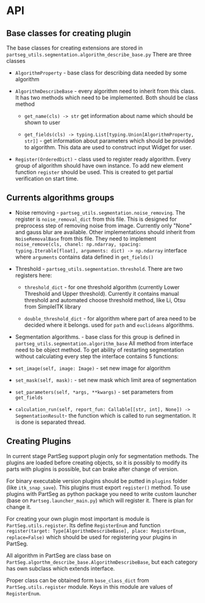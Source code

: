 # API 

## Base classes for creating plugin
The base classes for creating extensions are stored in `partseg_utils.segmentation.algorithm_describe_base.py` 
There are three classes 

*   `AlgorithmProperty` - base class for describing data needed by some algorithm

*   `AlgorithmDescribeBase` - every algorithm need to inherit from this class. It has two methods
    which need to be implemented. Both should be class method  
    
    *   `get_name(cls) -> str` get information about name which should be shown to user
    
    *   `get_fields(cls) -> typing.List[typing.Union[AlgorithmProperty, str]]` - get information about 
    parameters which should be provided to algorithm. This data are used to construct input Widget for user. 
    
*   `Register(OrderedDict)` - class used to register ready algorithm. Every group of algorithm should have 
    own instance. To add new element function `register` should be used. This is created to get partial verification
    on start time. 

## Currents algorithms groups

*   Noise removing - `partseg_utils.segmentation.noise_removing`. The register is `noise_removal_dict`
    from this file. This is designed for preprocess step of removing noise from image.
    Currently only "None" and gauss blur are available.
    Other implementations should inherit from `NoiseRemovalBase` from this file.
    They need to implement `noise_remove(cls, chanel: np.ndarray, spacing: typing.Iterable[float], arguments: dict) -> np.ndarray`
    interface where `arguments` contains data defined in `get_fields()`
     
*   Threshold - `partseg_utils.segmentation.threshold`. There are two registers here:

    *   `threshold_dict` - for one threshold algorithm (currently Lower Threshold and Upper threshold).
    Currently it contains manual threshold and automated choose threshold method, like Li, Otsu from SimpleITK library
    
    *   `double_threshold_dict` - for algorithm where part of area need to be decided where it belongs.
    used for `path` and `euclideans` algorithms.
    
*   Segmentation algorithms. - base class for this group is defined in `partseg_utils.segmentation.algorithm_base`
    All method from interface need to be object method.
    To get ability of restarting segmentation without calculating every step the interface contains 5 functions:
    
*   `set_image(self, image: Image)` - set new image for algorithm

*   `set_mask(self, mask):` - set new mask which limit area of segmentation

*   `set_parameters(self, *args, **kwargs)` - set parameters from `get_fields`
 
*   `calculation_run(self, report_fun: Callable[[str, int], None]) -> SegmentationResult`- 
    the function which is called to run segmentation. It is done is separated thread. 

    

## Creating Plugins
In current stage PartSeg support plugin only for segmentation methods.
The plugins are loaded before creating objects, so it is possibly to modify its parts with plugins is possible, 
but can brake after change of version.

For binary executable version plugins should be putted in `plugins` folder (like `itk_snap_save`). 
This plugins must export `register()` method. 
To use plugins with PartSeg as python package you need to write custom launcher (base on `Partseg.launcher_main.py`) 
which will register it. There is plan for change it. 

For creating your own plugin most important is module is `PartSeg.utils.register`. Its define `RegisterEnum` and 
function `register(target: Type[AlgorithmDescribeBase], place: RegisterEnum, replace=False)` which should be used 
for registering your plugins in PartSeg. 

All algorithm in PartSeg are class base on `PartSeg.algorthm_describe_base.AlgorithmDescribeBase`, 
but each category has own subclass which extends interface.

Proper class can be obtained form `base_class_dict` from `PartSeg.utils.register` module. Keys in this module are 
values of `RegisterEnum`.
